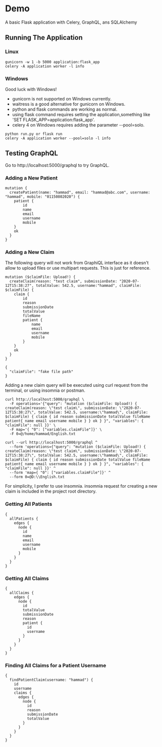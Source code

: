 # Demo
A basic Flask application with Celery, GraphQL, ans SQLAlchemy

## Running The Application
### Linux
```
gunicorn -w 1 -b 5000 application:flask_app
celery -A application worker -l info
```
### Windows
Good luck with Windows!
- gunicorn is not supported on Windows currently.
- waitress is a good alternative for gunicorn on Windows.
- python and flask commands are working as normal.
- using flask command requires setting the application,something like 'SET FLASK_APP=application:flask_app'.
- celery 4 on Windows requires adding the parameter --pool=solo.
```
python run.py or flask run
celery -A application worker --pool=solo -l info
```
## Testing GraphQL
Go to http://localhost:5000/graphql to try GraphQL.
### Adding a New Patient
```
mutation {
  createPatient(name: "hammad", email: "hammad@abc.com", username: "hammad", mobile: "01150802020") {
    patient {
        id
        name
        email
        username
        mobile
    }
    ok
  }
}
```
### Adding a New Claim
The following query will not work from GraphiQL interface as it doesn't allow to upload files or use multipart requests. This is just for reference.
```
mutation ($claimFile: Upload!) {
  createClaim(reason: "test claim", submissionDate: "2020-07-12T15:38:27", totalValue: 542.5, username:"hammad", claimFile: $claimFile) {
    claim { 
        id 
        reason 
        submissionDate 
        totalValue 
        fileName 
        patient {
            name
            email
            username
            mobile
        }
    }
    ok
  }
}

{
  "claimFile": "fake file path"
}
```
Adding a new claim query will be executed using curl request from the terminal, or using insomnia or postman.
```
curl http://localhost:5000/graphql \
  -F operations='{"query": "mutation ($claimFile: Upload!) { createClaim(reason: \"test claim\", submissionDate: \"2020-07-12T15:38:27\", totalValue: 542.5, username:\"hammad\", claimFile: $claimFile) { claim { id reason submissionDate totalValue fileName patient{ name email username mobile } } ok } }", "variables": { "claimFile": null }}' \
  -F map='{ "0": ["variables.claimFile"]}' \
  -F 0=@/home/hammad/English.txt

curl --url http://localhost:5000/graphql ^
  --form 'operations={"query": "mutation ($claimFile: Upload!) { createClaim(reason: \"test claim\", submissionDate: \"2020-07-12T15:38:27\", totalValue: 542.5, username:\"hammad\", claimFile: $claimFile) { claim { id reason submissionDate totalValue fileName patient{ name email username mobile } } ok } }", "variables": { "claimFile": null }}' ^
  --form 'map={ "0": ["variables.claimFile"]}' ^
  --form 0=@D:\\English.txt
```
For simplicity, I prefer to use insomnia. insomnia request for creating a new claim is included in the project root directory.
### Getting All Patients
```
{
  allPatients {
    edges {
      node {
        id
        name
        email
        username
        mobile
      }
    }
  }
}
```
### Getting All Claims 
```
{
  allClaims {
    edges {
      node {
        id
        totalValue
        submissionDate
        reason
        patient {
          id
          username
        }
      }
    }
  }
}
```
### Finding All Claims for a Patient Username
```
{
  findPatientClaim(username: "hammad") {
    id
    username
    claims {
      edges {
        node {
          id
          reason
          submissionDate
          totalValue
        }
      }
    }
  }
}
```